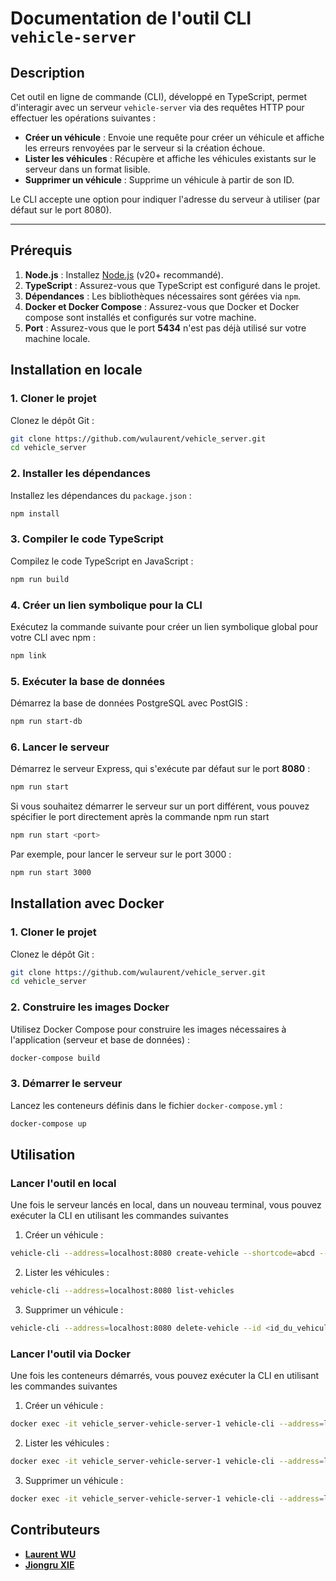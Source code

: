 # Documentation de l'outil CLI `vehicle-server`

## Description
Cet outil en ligne de commande (CLI), développé en TypeScript, permet d'interagir avec un serveur `vehicle-server` via des requêtes HTTP pour effectuer les opérations suivantes :
- **Créer un véhicule** : Envoie une requête pour créer un véhicule et affiche les erreurs renvoyées par le serveur si la création échoue.
- **Lister les véhicules** : Récupère et affiche les véhicules existants sur le serveur dans un format lisible.
- **Supprimer un véhicule** : Supprime un véhicule à partir de son ID.

Le CLI accepte une option pour indiquer l'adresse du serveur à utiliser (par défaut sur le port 8080).

---

## Prérequis
1. **Node.js** : Installez [Node.js](https://nodejs.org/) (v20+ recommandé).
2. **TypeScript** : Assurez-vous que TypeScript est configuré dans le projet.
3. **Dépendances** : Les bibliothèques nécessaires sont gérées via `npm`.
4. **Docker et Docker Compose** : Assurez-vous que Docker et Docker compose sont installés et configurés sur votre machine.
5. **Port** : Assurez-vous que le port **5434** n'est pas déjà utilisé sur votre machine locale.

## Installation en locale

### 1. Cloner le projet
Clonez le dépôt Git :
```bash
git clone https://github.com/wulaurent/vehicle_server.git
cd vehicle_server
```

### 2. Installer les dépendances
Installez les dépendances du `package.json` :
```bash
npm install
```
### 3. Compiler le code TypeScript
Compilez le code TypeScript en JavaScript :

```bash
npm run build
```

### 4. Créer un lien symbolique pour la CLI
Exécutez la commande suivante pour créer un lien symbolique global pour votre CLI avec npm :
```bash
npm link
```

### 5. Exécuter la base de données
Démarrez la base de données PostgreSQL avec PostGIS :
```bash
npm run start-db
```

### 6. Lancer le serveur 
Démarrez le serveur Express, qui s'exécute par défaut sur le port **8080** :
```bash
npm run start
```

Si vous souhaitez démarrer le serveur sur un port différent, vous pouvez spécifier le port directement après la commande npm run start
```bash
npm run start <port>
```

Par exemple, pour lancer le serveur sur le port 3000 :
```bash
npm run start 3000
```

## Installation avec Docker

### 1. Cloner le projet
Clonez le dépôt Git :
```bash
git clone https://github.com/wulaurent/vehicle_server.git
cd vehicle_server
```

### 2. Construire les images Docker
Utilisez Docker Compose pour construire les images nécessaires à l'application (serveur et base de données) :
```bash
docker-compose build
```

### 3. Démarrer le serveur
Lancez les conteneurs définis dans le fichier `docker-compose.yml` :
```bash
docker-compose up
```

## Utilisation

### Lancer l'outil en local
Une fois le serveur lancés en local, dans un nouveau terminal, vous pouvez exécuter la CLI en utilisant les commandes suivantes

1. Créer un véhicule :
```bash
vehicle-cli --address=localhost:8080 create-vehicle --shortcode=abcd --battery=12 --longitude=20.0 --latitude=30.0
```


2. Lister les véhicules :
```bash
vehicle-cli --address=localhost:8080 list-vehicles
```

3. Supprimer un véhicule :
```bash
vehicle-cli --address=localhost:8080 delete-vehicle --id <id_du_vehicule>
```

### Lancer l'outil via Docker
Une fois les conteneurs démarrés, vous pouvez exécuter la CLI en utilisant les commandes suivantes

1. Créer un véhicule :
```bash
docker exec -it vehicle_server-vehicle-server-1 vehicle-cli --address=localhost:8080 create-vehicle --shortcode=abcd --battery=12 --longitude=20.0 --latitude=30.0
```

2. Lister les véhicules :
```bash
docker exec -it vehicle_server-vehicle-server-1 vehicle-cli --address=localhost:8080 list-vehicles
```

3. Supprimer un véhicule :
```bash
docker exec -it vehicle_server-vehicle-server-1 vehicle-cli --address=localhost:8080 delete-vehicle --id <id_du_vehicule>
```

## Contributeurs
- **[Laurent WU](https://github.com/wulaurent)**
- **[Jiongru XIE](https://github.com/xiejiongru)**